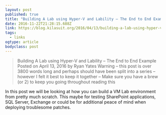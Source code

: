 ```yaml
---
layout: post 
published: true 
title: "Building A Lab using Hyper-V and Lability – The End to End Example – blog.kilasuit.org" 
date: 2016-11-22T21:28:15.688Z 
link: https://blog.kilasuit.org/2016/04/13/building-a-lab-using-hyper-v-and-lability-the-end-to-end-example/ 
tags:
  - links
ogtype: article 
bodyclass: post 
---
```


> Building A Lab using Hyper-V and Lability – The End to End Example
Posted on April 13, 2016 by Ryan Yates
Warning – this post is over 3800 words long and perhaps should have been split into a series – however I felt it best to keep it together – Make sure you have a brew (or 2) to keep you going throughout reading this

In this post we will be looking at how you can build a VM Lab environment from pretty much scratch. This maybe for testing SharePoint applications, SQL Server, Exchange or could be for additional peace of mind when deploying troublesome patches.